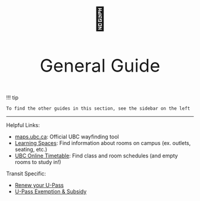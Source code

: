 
#

<p align="center" style="font-size:60px;">📌</p>
<p align="center" style="font-size:48px;">General Guide</p>

!!! tip

    To find the other guides in this section, see the sidebar on the left

---

Helpful Links:

* [maps.ubc.ca](https://maps.ubc.ca/): Official UBC wayfinding tool
* [Learning Spaces](https://learningspaces.ubc.ca/find-space): Find information about rooms on campus (ex. outlets, seating, etc.)
* [UBC Online Timetable](https://sws-van.as.it.ubc.ca/sws_2023/): Find class and room schedules (and empty rooms to study in!)

Transit Specific:

* [Renew your U-Pass](https://upassbc.translink.ca/)
* [U-Pass Exemption & Subsidy](https://www.ams.ubc.ca/support-services/u-pass/)